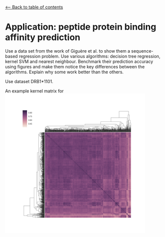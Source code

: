 <a href="../../#table-of-contents"><-- Back to table of contents</a>

# Application: peptide protein binding affinity prediction

Use a data set from the work of Giguère et al. to show them a sequence-based regression problem. Use various algorithms: decision tree regression, kernel SVM and nearest neighbour. Benchmark their prediction accuracy using figures and make them notice the key differences between the algorithms. Explain why some work better than the others.

Use dataset DRB1*1101.

An example kernel matrix for
<a href="figures/gs_kernel_high_res.png"><img src="figures/gs_kernel_low_res.png" width="90%" /></a>